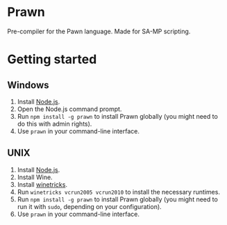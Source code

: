 # Prawn

Pre-compiler for the Pawn language. Made for SA-MP scripting.

# Getting started

## Windows

1. Install [Node.js](http://nodejs.org/).
2. Open the Node.js command prompt.
3. Run `npm install -g prawn` to install Prawn globally (you might need to do this with admin rights).
4. Use `prawn` in your command-line interface.

## UNIX

1. Install [Node.js](http://nodejs.org/).
2. Install Wine.
3. Install [winetricks](http://wiki.winehq.org/winetricks).
4. Run `winetricks vcrun2005 vcrun2010` to install the necessary runtimes.
5. Run `npm install -g prawn` to install Prawn globally (you might need to run it with `sudo`, depending on your configuration).
6. Use `prawn` in your command-line interface.
